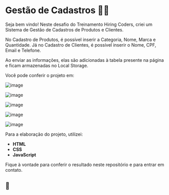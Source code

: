 # Gestão de Cadastros :shopping_cart::man:

Seja bem vindo! Neste desafio do Treinamento Hiring Coders, criei um Sistema de Gestão de Cadastros de Produtos e Clientes. 

No Cadastro de Produtos, é possível inserir a Categoria, Nome, Marca e Quantidade. Já no Cadastro de Clientes, é possível inserir o Nome, CPF, Email e Telefone.

Ao enviar as informações, elas são adicionadas à tabela presente na página e ficam armazenadas no Local Storage.

Você pode conferir o projeto em: 

![image](https://user-images.githubusercontent.com/82124316/126702667-c824c763-8129-4197-8929-9293af472270.png)

![image](https://user-images.githubusercontent.com/82124316/126702933-a447c4ca-bec7-4082-8b22-30991eac0527.png)

![image](https://user-images.githubusercontent.com/82124316/126705746-824fa7ad-7637-4d56-8892-6717ecdc48ef.png)

![image](https://user-images.githubusercontent.com/82124316/126705786-a39fa75f-40c6-413e-a79c-29e4d5f2e258.png)

![image](https://user-images.githubusercontent.com/82124316/126706143-d0fcbafe-21f1-4620-9bb9-3f70ee438fbd.png)

Para a elaboração do projeto, utilizei:

- **HTML**
- **CSS**
- **JavaScript**

Fique à vontade para conferir o resultado neste repositório e para entrar em contato.

## 🚀
